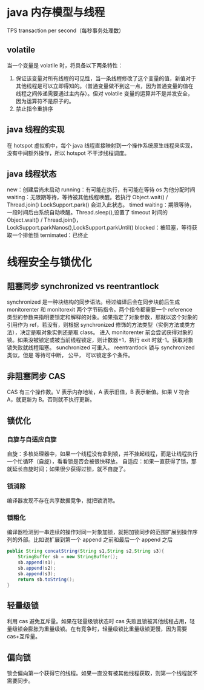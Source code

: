 # java 内存模型与线程

TPS transaction per second（每秒事务处理数）

## volatile

当一个变量是 volatile 时，将具备以下两条特性：

1. 保证该变量对所有线程的可见性，当一条线程修改了这个变量的值，新值对于其他线程是可以立即得知的。（普通变量做不到这一点，因为普通变量的值在线程之间传递需要通过主内存）。但对 volatile 变量的运算并不是并发安全，因为运算符不是原子的。
2. 禁止指令重排序

## java 线程的实现

在 hotspot 虚拟机中，每个 java 线程直接映射到一个操作系统原生线程来实现，没有中间额外操作，所以 hotspot 不干涉线程调度。

## java 线程状态

new：创建后尚未启动
running：有可能在执行，有可能在等待 os 为他分配时间
waiting：无限期等待，等待被其他线程唤醒。若执行 Object.wait() / Thread.join() LockSupport.park() 会进入此状态。
timed waiting：期限等待，一段时间后由系统自动唤醒。Thread.sleep(),设置了 timeout 时间的 Object.wait() / Thread.join()，LockSupport.parkNanos(),LockSupport.parkUntil()
blocked：被阻塞，等待获取一个排他锁
ternimated：已终止

# 线程安全与锁优化

## 阻塞同步 synchronized vs reentrantlock

synchronized 是一种块结构的同步语法。经过编译后会在同步块前后生成 monitorenter 和 monitorexit 两个字节码指令。两个指令都需要一个 reference 类型的参数来指明要锁定和解释的对象。如果指定了对象参数，那就以这个对象的引用作为 ref，若没有，则根据 synchronized 修饰的方法类型（实例方法或类方法），决定是取对象实例还是取 class。
进入 monitorenter 前会尝试获得对象的锁。如果没被锁定或被当前线程锁定，则计数器+1，执行 exit 时就-1。获取对象锁失败就线程阻塞。
sunchronized 可重入。
reentrantlock 锁与 synchronized 类似，但是 等待可中断， 公平， 可以锁定多个条件。

## 非阻塞同步 CAS

CAS 有三个操作数。V 表示内存地址，A 表示旧值，B 表示新值。如果 V 符合 A，就更新为 B。否则就不执行更新。

## 锁优化

### 自旋与自适应自旋

自旋：多核处理器中，如果一个线程没有拿到锁，并不挂起线程，而是让线程执行一个忙循环（自旋），看看锁是否会被很快释放。
自适应：如果一直获得了锁，那就延长自旋时间；如果很少获得过锁，就不自旋了。

### 锁消除

编译器发现不存在共享数据竞争，就把锁消除。

### 锁粗化

编译器检测到一串连续的操作对同一对象加锁，就把加锁同步的范围扩展到操作序列的外部。比如说扩展到第一个 append 之前和最后一个 append 之后

```java
public String concatString(String s1,String s2,String s3){
    StringBuffer sb = new StringBuffer();
    sb.append(s1);
    sb.append(s2);
    sb.append(s3);
    return sb.toString();
}
```

## 轻量级锁

利用 cas 避免互斥量。如果在轻量级锁状态时 cas 失败且锁被其他线程占用，轻量级锁会膨胀为重量级锁。在有竞争时，轻量级锁比重量级锁更慢，因为需要 cas+互斥量。

## 偏向锁

锁会偏向第一个获得它的线程。如果一直没有被其他线程获取，则第一个线程就不需要同步。
